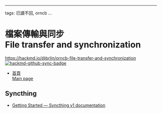 
---
tags: 已讀不回, orncb
...

# 檔案傳輸與同步<br>File transfer and synchronization

<https://hackmd.io/@brlin/orncb-file-transfer-and-synchronization><br>[![hackmd-github-sync-badge](https://hackmd.io/eZ1Qrz_kQKG7CdcPftwHmg/badge)](https://hackmd.io/eZ1Qrz_kQKG7CdcPftwHmg)

* [首頁<br>Main page](/eZ1Qrz_kQKG7CdcPftwHmg)

## Syncthing

* [Getting Started — Syncthing v1 documentation](https://docs.syncthing.net/intro/getting-started.html)
